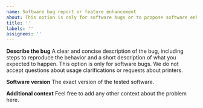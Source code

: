 ```yaml
---
name: Software bug report or feature enhancement
about: This option is only for software bugs or to propose software enhancements. Not to be used for usage clarifications or for requests about printers.
title: ''
labels: ''
assignees: ''
---
```

<!--
This repository is intended for software developers with experience managing Python programs. We will not respond to requests related to development challenges or difficulties in using the software. Issues related to printers (either new or already defined) should be reported in other options.

Please do not expect immediate responses. We will review cases only when it is feasible to do so.
-->

**Describe the bug**
A clear and concise description of the bug, including steps to reproduce the behavior and a short description of what you expected to happen.
This option is only for software bugs.
We do not accept questions about usage clarifications or requests about printers.

**Software version**
The exact version of the tested software.

**Additional context**
Feel free to add any other context about the problem here.
